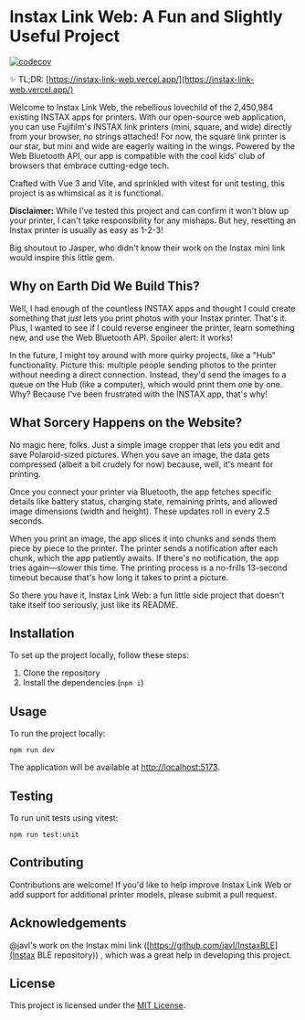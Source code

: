 # Instax Link Web: A Fun and Slightly Useful Project

[![codecov](https://codecov.io/gh/linssenste/instax-link-web/branch/production/graph/badge.svg?token=ZU5AONZOVE)](https://codecov.io/gh/linssenste/instax-link-web)


✨ TL;DR: [https://instax-link-web.vercel.app/](https://instax-link-web.vercel.app/)


Welcome to Instax Link Web, the rebellious lovechild of the 2,450,984 existing INSTAX apps for printers. With our open-source web application, you can use Fujifilm's INSTAX link printers (mini, square, and wide) directly from your browser, no strings attached! For now, the square link printer is our star, but mini and wide are eagerly waiting in the wings. Powered by the Web Bluetooth API, our app is compatible with the cool kids' club of browsers that embrace cutting-edge tech.

Crafted with Vue 3 and Vite, and sprinkled with vitest for unit testing, this project is as whimsical as it is functional.

**Disclaimer:** While I've tested this project and can confirm it won't blow up your printer, I can't take responsibility for any mishaps. But hey, resetting an Instax printer is usually as easy as 1-2-3!

Big shoutout to Jasper, who didn't know their work on the Instax mini link would inspire this little gem.

## Why on Earth Did We Build This?

Well, I had enough of the countless INSTAX apps and thought I could create something that _just_ lets you print photos with your Instax printer. That's it. Plus, I wanted to see if I could reverse engineer the printer, learn something new, and use the Web Bluetooth API. Spoiler alert: it works!

In the future, I might toy around with more quirky projects, like a "Hub" functionality. Picture this: multiple people sending photos to the printer without needing a direct connection. Instead, they'd send the images to a queue on the Hub (like a computer), which would print them one by one. Why? Because I've been frustrated with the INSTAX app, that's why!

## What Sorcery Happens on the Website?

No magic here, folks. Just a simple image cropper that lets you edit and save Polaroid-sized pictures. When you save an image, the data gets compressed (albeit a bit crudely for now) because, well, it's meant for printing.

Once you connect your printer via Bluetooth, the app fetches specific details like battery status, charging state, remaining prints, and allowed image dimensions (width and height). These updates roll in every 2.5 seconds.

When you print an image, the app slices it into chunks and sends them piece by piece to the printer. The printer sends a notification after each chunk, which the app patiently awaits. If there's no notification, the app tries again—slower this time. The printing process is a no-frills 13-second timeout because that's how long it takes to print a picture.

So there you have it, Instax Link Web: a fun little side project that doesn't take itself too seriously, just like its README.

## Installation

To set up the project locally, follow these steps:

1. Clone the repository
2. Install the dependencies (`npm i`)

## Usage

To run the project locally:

`npm run dev`

The application will be available at [http://localhost:5173](http://localhost:5173).

## Testing

To run unit tests using vitest:

`npm run test:unit`

## Contributing

Contributions are welcome! If you'd like to help improve Instax Link Web or add support for additional printer models, please submit a pull request.

## Acknowledgements

@javl's work on the Instax mini link ([https://github.com/javl/InstaxBLE](Instax BLE repository)) , which was a great help in developing this project.

## License

This project is licensed under the [MIT License](LICENSE).
